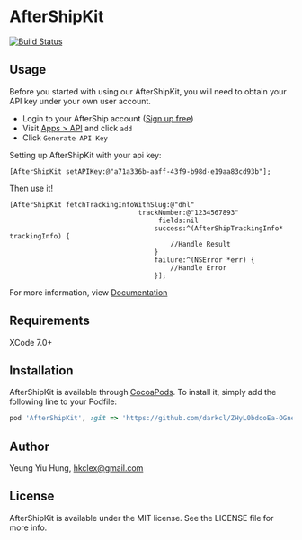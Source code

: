 # AfterShipKit

[![Build Status](https://travis-ci.org/darkcl/ZHyL0bdqoEa-OGnevHYlwg.svg?branch=master)](https://travis-ci.org/darkcl/ZHyL0bdqoEa-OGnevHYlwg)

## Usage

Before you started with using our AfterShipKit, you will need to obtain your API key under your own user account.

* Login to your AfterShip account ([Sign up free](https://www.aftership.com/signup))
* Visit [Apps > API](https://www.aftership.com/apps/api) and click `add`
* Click `Generate API Key`

Setting up AfterShipKit with your api key:

```objc
[AfterShipKit setAPIKey:@"a71a336b-aaff-43f9-b98d-e19aa83cd93b"];
```

Then use it!

```objc
[AfterShipKit fetchTrackingInfoWithSlug:@"dhl"
                                trackNumber:@"1234567893"
                                     fields:nil
                                    success:^(AfterShipTrackingInfo* trackingInfo) {
                                        //Handle Result 
                                    }
                                    failure:^(NSError *err) {
                                        //Handle Error
                                    }];
```

For more information, view [Documentation](http://darkcl.github.io/ZHyL0bdqoEa-OGnevHYlwg/)

## Requirements
XCode 7.0+

## Installation

AfterShipKit is available through [CocoaPods](http://cocoapods.org). To install
it, simply add the following line to your Podfile:

```ruby
pod 'AfterShipKit', :git => 'https://github.com/darkcl/ZHyL0bdqoEa-OGnevHYlwg.git'
```

## Author

Yeung Yiu Hung, hkclex@gmail.com

## License

AfterShipKit is available under the MIT license. See the LICENSE file for more info.
